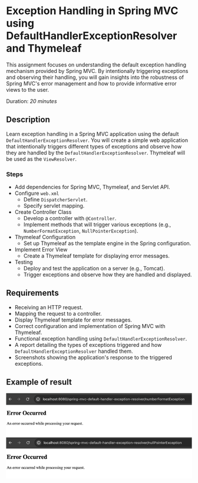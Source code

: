 # Exception Handling in Spring MVC using DefaultHandlerExceptionResolver and Thymeleaf

This assignment focuses on understanding the default exception handling mechanism provided by Spring MVC. By intentionally triggering exceptions and observing their handling, you will gain insights into the robustness of Spring MVC's error management and how to provide informative error views to the user.

Duration: _20 minutes_

## Description
Learn exception handling in a Spring MVC application using the default ```DefaultHandlerExceptionResolver```. You will create a simple web application that intentionally triggers different types of exceptions and observe how they are handled by the ```DefaultHandlerExceptionResolver```. Thymeleaf will be used as the ```ViewResolver```.

### Steps
- Add dependencies for Spring MVC, Thymeleaf, and Servlet API.
- Configure ```web.xml``` 
  - Define ```DispatcherServlet```. 
  - Specify servlet mapping.
- Create Controller Class 
  - Develop a controller with ```@Controller```. 
  - Implement methods that will trigger various exceptions (e.g., ```NumberFormatException```, ```NullPointerException```).
- Thymeleaf Configuration 
  - Set up Thymeleaf as the template engine in the Spring configuration. 
- Implement Error View 
  - Create a Thymeleaf template for displaying error messages.
- Testing 
  - Deploy and test the application on a server (e.g., Tomcat). 
  - Trigger exceptions and observe how they are handled and displayed.

## Requirements
- Receiving an HTTP request.
- Mapping the request to a controller.
- Display Thymeleaf template for error messages.
- Correct configuration and implementation of Spring MVC with Thymeleaf.
- Functional exception handling using ```DefaultHandlerExceptionResolver```.
- A report detailing the types of exceptions triggered and how ```DefaultHandlerExceptionResolver``` handled them.
- Screenshots showing the application's response to the triggered exceptions.

## Example of result
![img.png](img.png)
![img_1.png](img_1.png)
